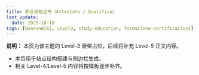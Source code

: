 ```yaml
---
title: 职业资格证书（Attestato / Qualifica）
last_update:
  date: 2025-10-10
tags: [HuarenWiki, Level3, study-education, formazione-certificazioni]
---
```

**说明：** 本页为该主题的 Level-3 骨架占位，后续将补充 Level-5 正文内容。

- 本页用于站点结构搭建与侧边栏生成。
- 相关 Level-4/Level-5 内容将按模板逐步补齐。
